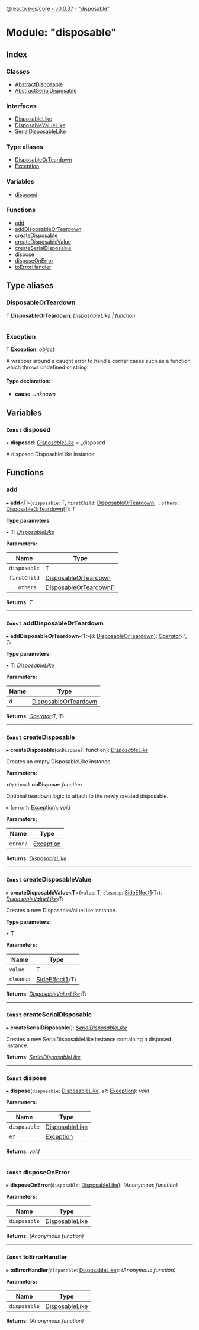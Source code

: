 [@reactive-js/core - v0.0.37](../README.md) › ["disposable"](_disposable_.md)

# Module: "disposable"

## Index

### Classes

* [AbstractDisposable](../classes/_disposable_.abstractdisposable.md)
* [AbstractSerialDisposable](../classes/_disposable_.abstractserialdisposable.md)

### Interfaces

* [DisposableLike](../interfaces/_disposable_.disposablelike.md)
* [DisposableValueLike](../interfaces/_disposable_.disposablevaluelike.md)
* [SerialDisposableLike](../interfaces/_disposable_.serialdisposablelike.md)

### Type aliases

* [DisposableOrTeardown](_disposable_.md#disposableorteardown)
* [Exception](_disposable_.md#exception)

### Variables

* [disposed](_disposable_.md#const-disposed)

### Functions

* [add](_disposable_.md#add)
* [addDisposableOrTeardown](_disposable_.md#const-adddisposableorteardown)
* [createDisposable](_disposable_.md#const-createdisposable)
* [createDisposableValue](_disposable_.md#const-createdisposablevalue)
* [createSerialDisposable](_disposable_.md#const-createserialdisposable)
* [dispose](_disposable_.md#const-dispose)
* [disposeOnError](_disposable_.md#const-disposeonerror)
* [toErrorHandler](_disposable_.md#const-toerrorhandler)

## Type aliases

###  DisposableOrTeardown

Ƭ **DisposableOrTeardown**: *[DisposableLike](../interfaces/_disposable_.disposablelike.md) | function*

___

###  Exception

Ƭ **Exception**: *object*

A wrapper around a caught error to handle corner cases such
as a function which throws undefined or string.

#### Type declaration:

* **cause**: *unknown*

## Variables

### `Const` disposed

• **disposed**: *[DisposableLike](../interfaces/_disposable_.disposablelike.md)* = _disposed

A disposed DisposableLike instance.

## Functions

###  add

▸ **add**<**T**>(`disposable`: T, `firstChild`: [DisposableOrTeardown](_disposable_.md#disposableorteardown), ...`others`: [DisposableOrTeardown](_disposable_.md#disposableorteardown)[]): *T*

**Type parameters:**

▪ **T**: *[DisposableLike](../interfaces/_disposable_.disposablelike.md)*

**Parameters:**

Name | Type |
------ | ------ |
`disposable` | T |
`firstChild` | [DisposableOrTeardown](_disposable_.md#disposableorteardown) |
`...others` | [DisposableOrTeardown](_disposable_.md#disposableorteardown)[] |

**Returns:** *T*

___

### `Const` addDisposableOrTeardown

▸ **addDisposableOrTeardown**<**T**>(`d`: [DisposableOrTeardown](_disposable_.md#disposableorteardown)): *[Operator](_functions_.md#operator)‹T, T›*

**Type parameters:**

▪ **T**: *[DisposableLike](../interfaces/_disposable_.disposablelike.md)*

**Parameters:**

Name | Type |
------ | ------ |
`d` | [DisposableOrTeardown](_disposable_.md#disposableorteardown) |

**Returns:** *[Operator](_functions_.md#operator)‹T, T›*

___

### `Const` createDisposable

▸ **createDisposable**(`onDispose?`: function): *[DisposableLike](../interfaces/_disposable_.disposablelike.md)*

Creates an empty DisposableLike instance.

**Parameters:**

▪`Optional`  **onDispose**: *function*

Optional teardown logic to attach to the newly created disposable.

▸ (`error?`: [Exception](_disposable_.md#exception)): *void*

**Parameters:**

Name | Type |
------ | ------ |
`error?` | [Exception](_disposable_.md#exception) |

**Returns:** *[DisposableLike](../interfaces/_disposable_.disposablelike.md)*

___

### `Const` createDisposableValue

▸ **createDisposableValue**<**T**>(`value`: T, `cleanup`: [SideEffect1](_functions_.md#sideeffect1)‹T›): *[DisposableValueLike](../interfaces/_disposable_.disposablevaluelike.md)‹T›*

Creates a new DisposableValueLike instance.

**Type parameters:**

▪ **T**

**Parameters:**

Name | Type |
------ | ------ |
`value` | T |
`cleanup` | [SideEffect1](_functions_.md#sideeffect1)‹T› |

**Returns:** *[DisposableValueLike](../interfaces/_disposable_.disposablevaluelike.md)‹T›*

___

### `Const` createSerialDisposable

▸ **createSerialDisposable**(): *[SerialDisposableLike](../interfaces/_disposable_.serialdisposablelike.md)*

Creates a new SerialDisposableLike instance containing a disposed instance.

**Returns:** *[SerialDisposableLike](../interfaces/_disposable_.serialdisposablelike.md)*

___

### `Const` dispose

▸ **dispose**(`disposable`: [DisposableLike](../interfaces/_disposable_.disposablelike.md), `e?`: [Exception](_disposable_.md#exception)): *void*

**Parameters:**

Name | Type |
------ | ------ |
`disposable` | [DisposableLike](../interfaces/_disposable_.disposablelike.md) |
`e?` | [Exception](_disposable_.md#exception) |

**Returns:** *void*

___

### `Const` disposeOnError

▸ **disposeOnError**(`disposable`: [DisposableLike](../interfaces/_disposable_.disposablelike.md)): *(Anonymous function)*

**Parameters:**

Name | Type |
------ | ------ |
`disposable` | [DisposableLike](../interfaces/_disposable_.disposablelike.md) |

**Returns:** *(Anonymous function)*

___

### `Const` toErrorHandler

▸ **toErrorHandler**(`disposable`: [DisposableLike](../interfaces/_disposable_.disposablelike.md)): *(Anonymous function)*

**Parameters:**

Name | Type |
------ | ------ |
`disposable` | [DisposableLike](../interfaces/_disposable_.disposablelike.md) |

**Returns:** *(Anonymous function)*
